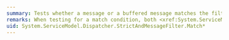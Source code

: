 ```yaml
---
summary: Tests whether a message or a buffered message matches the filter.
remarks: When testing for a match condition, both <xref:System.ServiceModel.Dispatcher.MessageFilter> objects are evaluated before returning a result.
uid: System.ServiceModel.Dispatcher.StrictAndMessageFilter.Match*
---
```

